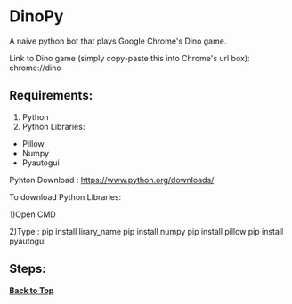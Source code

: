 # DinoPy
A naive python bot that plays Google Chrome's Dino game.

Link to Dino game (simply copy-paste this into Chrome's url box):
chrome://dino

## Requirements:
1) Python
2) Python Libraries:
* Pillow
* Numpy
* Pyautogui

  
Pyhton Download : https://www.python.org/downloads/

To download Python Libraries:

1)Open CMD

2)Type : pip install lirary_name
  pip install numpy
  pip install pillow
  pip install pyautogui
  
## Steps:

**[Back to Top](#DinoPy)**
